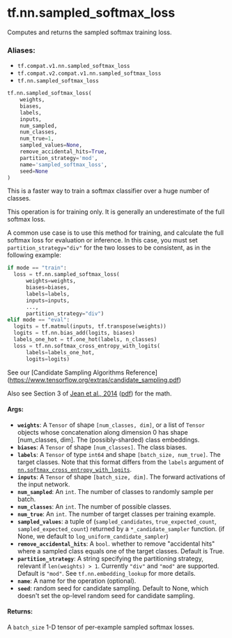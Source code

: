 <div itemscope itemtype="http://developers.google.com/ReferenceObject">
<meta itemprop="name" content="tf.nn.sampled_softmax_loss" />
<meta itemprop="path" content="Stable" />
</div>

# tf.nn.sampled_softmax_loss

Computes and returns the sampled softmax training loss.

### Aliases:

* `tf.compat.v1.nn.sampled_softmax_loss`
* `tf.compat.v2.compat.v1.nn.sampled_softmax_loss`
* `tf.nn.sampled_softmax_loss`

``` python
tf.nn.sampled_softmax_loss(
    weights,
    biases,
    labels,
    inputs,
    num_sampled,
    num_classes,
    num_true=1,
    sampled_values=None,
    remove_accidental_hits=True,
    partition_strategy='mod',
    name='sampled_softmax_loss',
    seed=None
)
```

<!-- Placeholder for "Used in" -->

This is a faster way to train a softmax classifier over a huge number of
classes.

This operation is for training only.  It is generally an underestimate of
the full softmax loss.

A common use case is to use this method for training, and calculate the full
softmax loss for evaluation or inference. In this case, you must set
`partition_strategy="div"` for the two losses to be consistent, as in the
following example:

```python
if mode == "train":
  loss = tf.nn.sampled_softmax_loss(
      weights=weights,
      biases=biases,
      labels=labels,
      inputs=inputs,
      ...,
      partition_strategy="div")
elif mode == "eval":
  logits = tf.matmul(inputs, tf.transpose(weights))
  logits = tf.nn.bias_add(logits, biases)
  labels_one_hot = tf.one_hot(labels, n_classes)
  loss = tf.nn.softmax_cross_entropy_with_logits(
      labels=labels_one_hot,
      logits=logits)
```

See our [Candidate Sampling Algorithms Reference]
(https://www.tensorflow.org/extras/candidate_sampling.pdf)

Also see Section 3 of [Jean et al., 2014](http://arxiv.org/abs/1412.2007)
([pdf](http://arxiv.org/pdf/1412.2007.pdf)) for the math.

#### Args:


* <b>`weights`</b>: A `Tensor` of shape `[num_classes, dim]`, or a list of `Tensor`
    objects whose concatenation along dimension 0 has shape
    [num_classes, dim].  The (possibly-sharded) class embeddings.
* <b>`biases`</b>: A `Tensor` of shape `[num_classes]`.  The class biases.
* <b>`labels`</b>: A `Tensor` of type `int64` and shape `[batch_size,
    num_true]`. The target classes.  Note that this format differs from
    the `labels` argument of <a href="../../tf/nn/softmax_cross_entropy_with_logits.md"><code>nn.softmax_cross_entropy_with_logits</code></a>.
* <b>`inputs`</b>: A `Tensor` of shape `[batch_size, dim]`.  The forward
    activations of the input network.
* <b>`num_sampled`</b>: An `int`.  The number of classes to randomly sample per batch.
* <b>`num_classes`</b>: An `int`. The number of possible classes.
* <b>`num_true`</b>: An `int`.  The number of target classes per training example.
* <b>`sampled_values`</b>: a tuple of (`sampled_candidates`, `true_expected_count`,
    `sampled_expected_count`) returned by a `*_candidate_sampler` function.
    (if None, we default to `log_uniform_candidate_sampler`)
* <b>`remove_accidental_hits`</b>:  A `bool`.  whether to remove "accidental hits"
    where a sampled class equals one of the target classes.  Default is
    True.
* <b>`partition_strategy`</b>: A string specifying the partitioning strategy, relevant
    if `len(weights) > 1`. Currently `"div"` and `"mod"` are supported.
    Default is `"mod"`. See `tf.nn.embedding_lookup` for more details.
* <b>`name`</b>: A name for the operation (optional).
* <b>`seed`</b>: random seed for candidate sampling. Default to None, which doesn't set
    the op-level random seed for candidate sampling.


#### Returns:

A `batch_size` 1-D tensor of per-example sampled softmax losses.

